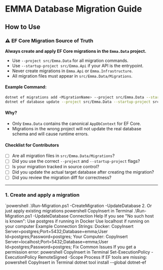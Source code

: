 # EMMA Database Migration Guide

## How to Use

### ⚠️ EF Core Migration Source of Truth

**Always create and apply EF Core migrations in the `Emma.Data` project.**
- Use `--project src/Emma.Data` for all migration commands.
- Use `--startup-project src/Emma.Api` if your API is the entrypoint.
- Never create migrations in `Emma.Api` or `Emma.Infrastructure`.
- All migration files must appear in `src/Emma.Data/Migrations`.

#### Example Command:
```sh
dotnet ef migrations add <MigrationName> --project src/Emma.Data --startup-project src/Emma.Api
dotnet ef database update --project src/Emma.Data --startup-project src/Emma.Api
```

#### Why?
- Only `Emma.Data` contains the canonical `AppDbContext` for EF Core.
- Migrations in the wrong project will not update the real database schema and will cause runtime errors.

#### Checklist for Contributors
- [ ] Are all migration files in `src/Emma.Data/Migrations`?
- [ ] Did you use the correct `--project` and `--startup-project` flags?
- [ ] Is your migration tracked in source control?
- [ ] Did you update the actual target database after creating the migration?
- [ ] Did you review the migration diff for correctness?

---

### 1. Create and apply a migration
`powershell
.\Run-Migration.ps1 -CreateMigration -UpdateDatabase
2. Or just apply existing migrations
powershell
CopyInsert in Terminal
.\Run-Migration.ps1 -UpdateDatabase
Connection Help
If you see "No such host is known":
Use postgres if running in Docker
Use localhost if running on your computer
Example Connection Strings:
Docker:
CopyInsert
Server=postgres;Port=5432;Database=emma;User Id=postgres;Password=postgres;
Your Computer:
CopyInsert
Server=localhost;Port=5432;Database=emma;User Id=postgres;Password=postgres;
Fix Common Issues
If you get a permission error:
powershell
CopyInsert in Terminal
Set-ExecutionPolicy -ExecutionPolicy RemoteSigned -Scope Process
If EF tools are missing:
powershell
CopyInsert in Terminal
dotnet tool install --global dotnet-ef
